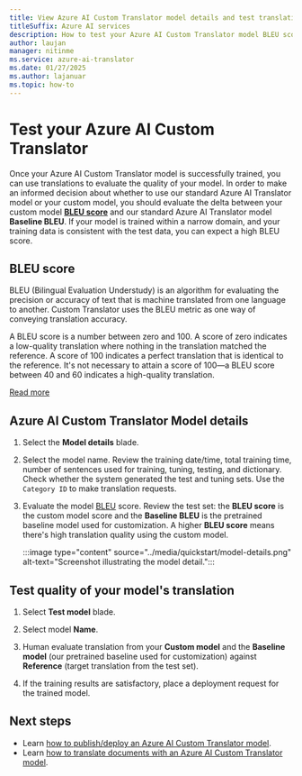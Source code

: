 ```yaml
---
title: View Azure AI Custom Translator model details and test translation
titleSuffix: Azure AI services
description: How to test your Azure AI Custom Translator model BLEU score and evaluate translations
author: laujan
manager: nitinme
ms.service: azure-ai-translator
ms.date: 01/27/2025
ms.author: lajanuar
ms.topic: how-to
---
```

# Test your Azure AI Custom Translator

Once your Azure AI Custom Translator model is successfully trained, you can use translations to evaluate the quality of your model. In order to make an informed decision about whether to use our standard Azure AI Translator model or your custom model, you should evaluate the delta between your custom model [**BLEU score**](#bleu-score) and our standard Azure AI Translator model **Baseline BLEU**. If your model is trained within a narrow domain, and your training data is consistent with the test data, you can expect a high BLEU score.

## BLEU score

BLEU (Bilingual Evaluation Understudy) is an algorithm for evaluating the precision or accuracy of text that is machine translated from one language to another. Custom Translator uses the BLEU metric as one way of conveying translation accuracy.

A BLEU score is a number between zero and 100. A score of zero indicates a low-quality translation where nothing in the translation matched the reference. A score of 100 indicates a perfect translation that is identical to the reference. It's not necessary to attain a score of 100—a BLEU score between 40 and 60 indicates a high-quality translation.

[Read more](../concepts/bleu-score.md?WT.mc_id=aiml-43548-heboelma)

## Azure AI Custom Translator Model details

1. Select the **Model details** blade.

1. Select the model name. Review the training date/time, total training time, number of sentences used for training, tuning, testing, and dictionary. Check whether the system generated the test and tuning sets. Use the `Category ID` to make translation requests.

1. Evaluate the model [BLEU](../beginners-guide.md#what-is-a-bleu-score) score. Review the test set: the **BLEU score** is the custom model score and the **Baseline BLEU** is the pretrained baseline model used for customization. A higher **BLEU score** means there's high translation quality using the custom model.

   :::image type="content" source="../media/quickstart/model-details.png" alt-text="Screenshot illustrating the model detail.":::

## Test quality of your model's translation

1. Select **Test model** blade.

1. Select model **Name**.

1. Human evaluate translation from your **Custom model** and the **Baseline model** (our pretrained baseline used for customization) against **Reference** (target translation from the test set).

1. If the training results are satisfactory, place a deployment request for the trained model.

## Next steps

- Learn [how to publish/deploy an Azure AI Custom Translator model](publish-model.md).
- Learn [how to translate documents with an Azure AI Custom Translator model](translate-with-custom-model.md).
